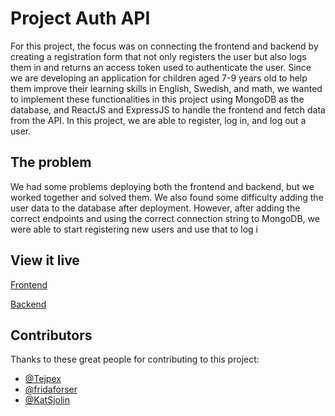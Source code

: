 # Project Auth API

For this project, the focus was on connecting the frontend and backend by creating a registration form that not only registers the user but also logs them in and returns an access token used to authenticate the user. Since we are developing an application for children aged 7-9 years old to help them improve their learning skills in English, Swedish, and math, we wanted to implement these functionalities in this project using MongoDB as the database, and ReactJS and ExpressJS to handle the frontend and fetch data from the API. In this project, we are able to register, log in, and log out a user.

## The problem

We had some problems deploying both the frontend and backend, but we worked together and solved them. We also found some difficulty adding the user data to the database after deployment. However, after adding the correct endpoints and using the correct connection string to MongoDB, we were able to start registering new users and use that to log i

## View it live

[Frontend](https://pluggin.netlify.app/)

[Backend](https://technigo-project-auth.onrender.com/)

## Contributors

Thanks to these great people for contributing to this project:

- [@Tejpex](https://github.com/Tejpex)
- [@fridaforser](https://github.com/fridaforser)
- [@KatSjolin](https://github.com/KatSjolin)
